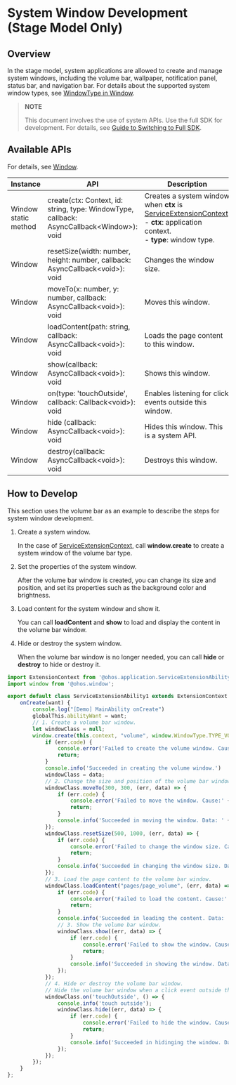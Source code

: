 # System Window Development (Stage Model Only)

## Overview

In the stage model, system applications are allowed to create and manage system windows, including the volume bar, wallpaper, notification panel, status bar, and navigation bar. For details about the supported system window types, see [WindowType in Window](../reference/apis/js-apis-window.md#windowtype7).

> **NOTE**
>
> This document involves the use of system APIs. Use the full SDK for development. For details, see [Guide to Switching to Full SDK](../quick-start/full-sdk-switch-guide.md).


## Available APIs

For details, see [Window](../reference/apis/js-apis-window.md).

| Instance| API| Description|
| -------- | -------- | -------- |
| Window static method| create(ctx: Context, id: string, type: WindowType, callback: AsyncCallback&lt;Window&gt;): void | Creates a system window when **ctx** is [ServiceExtensionContext](../reference/apis/js-apis-service-extension-context.md).<br>- **ctx**: application context.  <br>- **type**: window type.|
| Window | resetSize(width: number, height: number, callback: AsyncCallback&lt;void&gt;): void | Changes the window size.|
| Window | moveTo(x: number, y: number, callback: AsyncCallback&lt;void&gt;): void | Moves this window.|
| Window | loadContent(path: string, callback: AsyncCallback&lt;void&gt;): void | Loads the page content to this window.|
| Window | show(callback: AsyncCallback\<void>): void | Shows this window.|
| Window | on(type: 'touchOutside', callback: Callback&lt;void&gt;): void | Enables listening for click events outside this window.|
| Window | hide (callback: AsyncCallback\<void>): void | Hides this window. This is a system API.|
| Window | destroy(callback: AsyncCallback&lt;void&gt;): void | Destroys this window.|


## How to Develop


This section uses the volume bar as an example to describe the steps for system window development.


1. Create a system window.

   In the case of [ServiceExtensionContext](../reference/apis/js-apis-service-extension-context.md), call **window.create** to create a system window of the volume bar type.

2. Set the properties of the system window.

   After the volume bar window is created, you can change its size and position, and set its properties such as the background color and brightness.

3. Load content for the system window and show it.

   You can call **loadContent** and **show** to load and display the content in the volume bar window.

4. Hide or destroy the system window.

   When the volume bar window is no longer needed, you can call **hide** or **destroy** to hide or destroy it.

```ts
import ExtensionContext from '@ohos.application.ServiceExtensionAbility';
import window from '@ohos.window';

export default class ServiceExtensionAbility1 extends ExtensionContext {
    onCreate(want) {
        console.log("[Demo] MainAbility onCreate")
        globalThis.abilityWant = want;
        // 1. Create a volume bar window.
        let windowClass = null;
        window.create(this.context, "volume", window.WindowType.TYPE_VOLUME_OVERLAY, (err, data) => {
            if (err.code) {
                console.error('Failed to create the volume window. Cause:' + JSON.stringify(err));
                return;
            }
            console.info('Succeeded in creating the volume window.')
            windowClass = data;
            // 2. Change the size and position of the volume bar window, or set its properties such as the background color and brightness.
            windowClass.moveTo(300, 300, (err, data) => {
                if (err.code) {
                    console.error('Failed to move the window. Cause:' + JSON.stringify(err));
                    return;
                }
                console.info('Succeeded in moving the window. Data: ' + JSON.stringify(data));
            });
            windowClass.resetSize(500, 1000, (err, data) => {
                if (err.code) {
                    console.error('Failed to change the window size. Cause:' + JSON.stringify(err));
                    return;
                }
                console.info('Succeeded in changing the window size. Data: ' + JSON.stringify(data));
            });
            // 3. Load the page content to the volume bar window.
            windowClass.loadContent("pages/page_volume", (err, data) => {
                if (err.code) {
                    console.error('Failed to load the content. Cause:' + JSON.stringify(err));
                    return;
                }
                console.info('Succeeded in loading the content. Data: ' + JSON.stringify(data));
                // 3. Show the volume bar window.
                windowClass.show((err, data) => {
                    if (err.code) {
                        console.error('Failed to show the window. Cause:' + JSON.stringify(err));
                        return;
                    }
                    console.info('Succeeded in showing the window. Data: ' + JSON.stringify(data));
                });
            });
            // 4. Hide or destroy the volume bar window.
            // Hide the volume bar window when a click event outside the window is detected.
            windowClass.on('touchOutside', () => {
                console.info('touch outside');
                windowClass.hide((err, data) => {
                    if (err.code) {
                        console.error('Failed to hide the window. Cause: ' + JSON.stringify(err));
                        return;
                    }
                    console.info('Succeeded in hidinging the window. Data: ' + JSON.stringify(data));
                });
            });
        });
    }
};
```
